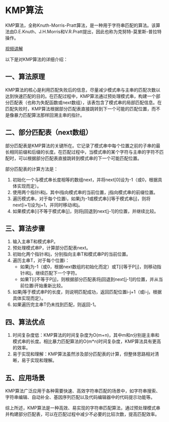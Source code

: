 # KMP算法

KMP算法，全称Knuth-Morris-Pratt算法，是一种用于字符串匹配的算法。该算法由D.E.Knuth、J.H.Morris和V.R.Pratt提出，因此也称为克努特-莫里斯-普拉特操作。

[视频讲解](https://www.bilibili.com/video/BV1jb411V78H/?spm_id_from=333.337.search-card.all.click&vd_source=3509947f569e04aa5c144447e22d0ceb)

以下是对KMP算法的详细介绍：

## 一、算法原理

KMP算法的核心是利用匹配失败后的信息，尽量减少模式串与主串的匹配次数以达到快速匹配的目的。在匹配过程中，KMP算法通过预处理模式串，构建一个部分匹配表（也称为失配函数或next数组），该表包含了模式串的局部匹配信息。在匹配失败时，KMP算法根据部分匹配表直接跳转到下一个可能的匹配位置，而不是像暴力匹配算法那样回溯主串的指针。

## 二、部分匹配表（next数组）

部分匹配表是KMP算法的关键所在。它记录了模式串中每个位置之前的子串的最长相同前缀和后缀的长度。在匹配过程中，当模式串的某个字符与主串的字符不匹配时，可以根据部分匹配表直接跳转到模式串的下一个可能匹配位置。

部分匹配表的计算方法是：

1. 初始化一个与模式串长度相等的数组next，并将next[0]设为-1（或0，根据具体实现而定）。
2. 使用两个指针i和j，其中i指向模式串的当前位置，j指向模式串的前缀位置。
3. 遍历模式串，对于每个位置i，如果j为-1或模式串[i]等于模式串[j]，则将next[i+1]设为j+1，并同时移动i和j。
4. 如果模式串[i]不等于模式串[j]，则将j回退到next[j-1]的位置，并继续比较。

## 三、算法步骤

1. 输入主串T和模式串P。
2. 预处理模式串P，计算部分匹配表next。
3. 初始化两个指针i和j，分别指向主串T和模式串P的当前位置。
4. 遍历主串T，对于每个位置i：
   * 如果j为-1（或0，根据next数组的初始化而定）或T[i]等于P[j]，则移动指针i和j，继续匹配下一个字符。
   * 如果T[i]不等于P[j]，则根据部分匹配表将j回退到next[j-1]的位置，并从当前位置i开始重新比较。
5. 如果j等于模式串P的长度，则说明匹配成功，返回匹配位置i-j+1（或i-j，根据具体实现而定）。
6. 如果遍历完主串T仍未找到匹配，则返回-1。

## 四、算法优点

1. 时间复杂度低：KMP算法的时间复杂度为O(m+n)，其中m和n分别是主串和模式串的长度。相比暴力匹配算法的O(m*n)时间复杂度，KMP算法具有更高的效率。
2. 易于实现和理解：KMP算法虽然涉及部分匹配表的计算，但整体思路相对清晰，易于实现和理解。

## 五、应用场景

KMP算法广泛应用于各种需要快速、高效字符串匹配的场景中，如字符串搜索、字符串编辑、自动补全、基因序列匹配以及代码编辑器中的代码提示功能等。

综上所述，KMP算法是一种高效、易实现的字符串匹配算法，通过预处理模式串并构建部分匹配表，可以在匹配过程中减少不必要的比较次数，提高匹配效率。
